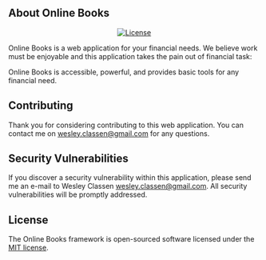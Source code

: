 ## About Online Books

<p align="center">
<a href="https://packagist.org/packages/laravel/framework"><img src="https://poser.pugx.org/laravel/framework/license.svg" alt="License"></a>
</p>

Online Books is a web application for your financial needs. 
We believe work must be enjoyable and this application takes the pain out of financial task:

Online Books is accessible, powerful, and provides basic tools for any financial need.

## Contributing

Thank you for considering contributing to this web application. You can contact me on [wesley.classen@gmail.com](mailto:wesley.classen@gmail.com) for any questions.

## Security Vulnerabilities

If you discover a security vulnerability within this application, please send me an e-mail to Wesley Classen [wesley.classen@gmail.com](mailto:wesley.classen@gmail.com). 
All security vulnerabilities will be promptly addressed.

## License

The Online Books framework is open-sourced software licensed under the [MIT license](https://opensource.org/licenses/MIT).
